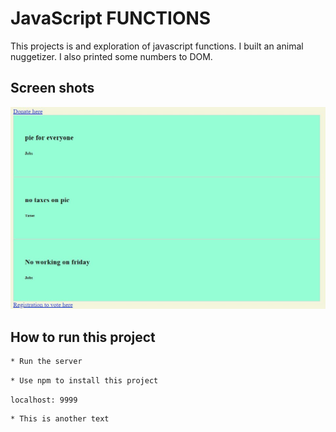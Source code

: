 # JavaScript FUNCTIONS

This projects is and exploration of javascript functions. I built an animal nuggetizer. I also printed some numbers to DOM.

## Screen shots
![main screen shot](./screenshots/1capture.jpg)


## How to run this project

```sh
* Run the server
```


```sh
* Use npm to install this project
```

```
localhost: 9999
```

```sh
* This is another text
```